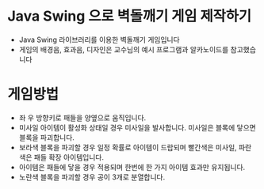 # Java Swing 으로 벽돌깨기 게임 제작하기
- Java Swing 라이브러리를 이용한 벽돌깨기 게임입니다
- 게임의 배경음, 효과음, 디자인은 교수님의 예시 프로그램과 알카노이드를 참고했습니다

# 게임방법
- 좌 우 방향키로 패들을 양옆으로 움직입니다.
- 미사일 아이템이 활성화 상태일 경우 미사일을 발사합니다. 미사일은 블록에 닿으면 블록을 파괴합니다.
- 보라색 블록을 파괴할 경우 일정 확률로 아이템이 드랍되며 빨간색은 미사일, 파란색은 패들 확장 아이템입니다.
- 아이템은 패들에 닿을 경우 적용되며 한번에 한 가지 아이템 효과만 유지됩니다.
- 노란색 블록을 파괴할 경우 공이 3개로 분열합니다. 
